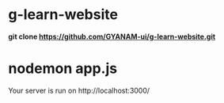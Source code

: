# g-learn-website
**git clone https://github.com/GYANAM-ui/g-learn-website.git**
# nodemon app.js
Your server is run on http://localhost:3000/
